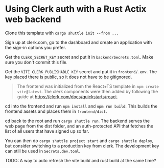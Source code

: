 # Using Clerk auth with a Rust Actix web backend

Clone this template with `cargo shuttle init --from ...`

Sign up at clerk.com, go to the dashboard and create an application with the sign-in options you prefer.

Get the `CLERK_SECRET_KEY` secret and put it in `backend/Secrets.toml`.
Make sure you don't commit this file.

Get the `VITE_CLERK_PUBLISHABLE_KEY` secret and put it in `frontend/.env`.
The key placed there is public, so it does not have to be gitignored.

> The frontend was initialized from the React+TS template in `npm create vite@latest`.
> The clerk components were then added by following the guide at <https://clerk.com/docs/quickstarts/react>.

cd into the frontend and run `npm install` and `npm run build`. This builds the frontend assets and places them in `frontend/dist`.

cd back to the root and run `cargo shuttle run`.
The backend serves the web page from the dist folder, and an auth-protected API that fetches the list of all users that have signed up so far.

You can then do `cargo shuttle project start` and `cargo shuttle deploy`, but consider switching to a production key from clerk.
The development key can still be used in `Secrets.dev.toml`.

TODO: A way to auto refresh the vite build and rust build at the same time?

